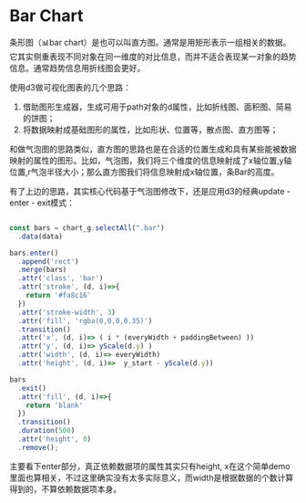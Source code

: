 # Bar Chart

条形图（📊bar chart）是也可以叫直方图。通常是用矩形表示一组相关的数据。它其实侧重表现不同对象在同一维度的对比信息，而并不适合表现某一对象的趋势信息。通常趋势信息用折线图会更好。

使用d3做可视化图表的几个思路：
1. 借助图形生成器，生成可用于path对象的d属性，比如折线图、面积图、简易的饼图；
2. 将数据映射成基础图形的属性，比如形状、位置等，散点图、直方图等；

和做气泡图的思路类似，直方图的思路也是在合适的位置生成和具有某些能被数据映射的属性的图形。比如，气泡图，我们将三个维度的信息映射成了x轴位置,y轴位置,r气泡半径大小；那么直方图我们将信息映射成x轴位置，条Bar的高度。

有了上边的思路，其实核心代码基于气泡图修改下，还是应用d3的经典update - enter - exit模式：
```js

const bars = chart_g.selectAll(".bar")
  .data(data)

bars.enter()
  .append('rect')
  .merge(bars)
  .attr('class', 'bar')
  .attr('stroke', (d, i)=>{
    return '#fa8c16'
  })
  .attr('stroke-width', 3)
  .attr('fill', 'rgba(0,0,0,0.35)')
  .transition() 
  .attr('x', (d, i)=> ( i * (everyWidth + paddingBetween) ))
  .attr('y', (d, i)=> yScale(d.y) )
  .attr('width', (d, i)=> everyWidth)
  .attr('height', (d, i)=>  y_start - yScale(d.y))

bars
  .exit()
  .attr('fill', (d, i)=>{
    return 'blank'
  })
  .transition() 
  .duration(500)
  .attr('height', 0)
  .remove();

```
主要看下enter部分，真正依赖数据项的属性其实只有height, x在这个简单demo里面也算相关，不过这里确实没有太多实际意义，而width是根据数据的个数计算得到的，不算依赖数据项本身。
